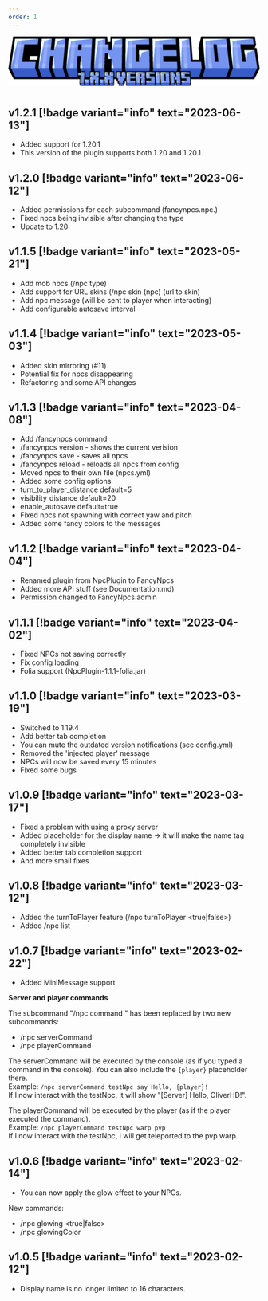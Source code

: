```yaml
---
order: 1
---
```


![](../../static/changelog_v1_x_x.png)

#

## v1.2.1 [!badge variant="info" text="2023-06-13"]

- Added support for 1.20.1
- This version of the plugin supports both 1.20 and 1.20.1

## v1.2.0 [!badge variant="info" text="2023-06-12"]

- Added permissions for each subcommand (fancynpcs.npc.<subcommand>)
- Fixed npcs being invisible after changing the type
- Update to 1.20

## v1.1.5 [!badge variant="info" text="2023-05-21"]

- Add mob npcs (/npc type)
- Add support for URL skins (/npc skin (npc) (url to skin)
- Add npc message (will be sent to player when interacting)
- Add configurable autosave interval

## v1.1.4 [!badge variant="info" text="2023-05-03"]

- Added skin mirroring (#11)
- Potential fix for npcs disappearing
- Refactoring and some API changes

## v1.1.3 [!badge variant="info" text="2023-04-08"]

- Add /fancynpcs command
- /fancynpcs version - shows the current verision
- /fancynpcs save - saves all npcs
- /fancynpcs reload - reloads all npcs from config
- Moved npcs to their own file (npcs.yml)
- Added some config options
- turn_to_player_distance default=5
- visibility_distance default=20
- enable_autosave default=true
- Fixed npcs not spawning with correct yaw and pitch
- Added some fancy colors to the messages

## v1.1.2 [!badge variant="info" text="2023-04-04"]

- Renamed plugin from NpcPlugin to FancyNpcs
- Added more API stuff (see Documentation.md)
- Permission changed to FancyNpcs.admin

## v1.1.1 [!badge variant="info" text="2023-04-02"]

- Fixed NPCs not saving correctly
- Fix config loading
- Folia support (NpcPlugin-1.1.1-folia.jar)

## v1.1.0 [!badge variant="info" text="2023-03-19"]

- Switched to 1.19.4
- Add better tab completion
- You can mute the outdated version notifications (see config.yml)
- Removed the 'injected player' message
- NPCs will now be saved every 15 minutes
- Fixed some bugs

## v1.0.9 [!badge variant="info" text="2023-03-17"]

- Fixed a problem with using a proxy server
- Added <empty> placeholder for the display name -> it will make the name tag completely invisible
- Added better tab completion support
- And more small fixes

## v1.0.8 [!badge variant="info" text="2023-03-12"]

- Added the turnToPlayer feature (/npc turnToPlayer <true|false>)
- Added /npc list

## v1.0.7 [!badge variant="info" text="2023-02-22"]

- Added MiniMessage support

**Server and player commands**

The subcommand "/npc command <npc name> <command>" has been replaced by two new subcommands:

- /npc serverCommand <npc name> <command>
- /npc playerCommand <npc name> <command>

The serverCommand will be executed by the console (as if you typed a command in the console). You can also include the `{player}` placeholder there.<br>
Example: `/npc serverCommand testNpc say Hello, {player}!`<br>
If I now interact with the testNpc, it will show "[Server] Hello, OliverHD!".

The playerCommand will be executed by the player (as if the player executed the command).<br>
Example: `/npc playerCommand testNpc warp pvp`<br>
If I now interact with the testNpc, I will get teleported to the pvp warp.

## v1.0.6 [!badge variant="info" text="2023-02-14"]

- You can now apply the glow effect to your NPCs.

New commands:
- /npc glowing <npc name> <true|false>
- /npc glowingColor <npc name> <color>

## v1.0.5 [!badge variant="info" text="2023-02-12"]

- Display name is no longer limited to 16 characters.